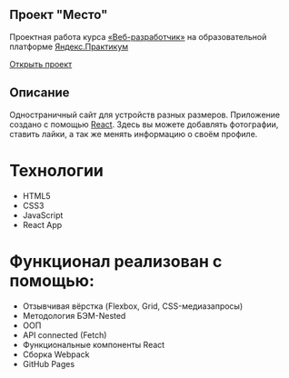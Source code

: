 ## Проект "Место"

Проектная работа курса [«Веб-разработчик»](https://practicum.yandex.ru/web) на образовательной платформе [Яндекс.Практикум](https://practicum.yandex.ru/)

  [Открыть проект]()

## Описание
Одностраничный сайт для устройств разных размеров. Приложение создано с помощью [React](https://ru.legacy.reactjs.org/). Здесь вы можете добавлять фотографии, ставить лайки, а так же менять информацию о своём профиле.

# Технологии

  * HTML5
  * CSS3
  * JavaScript
  * React App

# Функционал реализован с помощью:
  * Отзывчивая вёрстка (Flexbox, Grid, CSS-медиазапросы)
  * Методология БЭМ-Nested
  * ООП
  * API connected (Fetch)
  * Функциональные компоненты React
  * Сборка Webpack
  * GitHub Pages